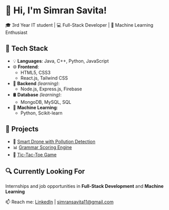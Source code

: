 # 👋 Hi, I'm Simran Savita!

🎓 3rd Year IT student | 💻 Full-Stack Developer | 🤖 Machine Learning Enthusiast

## 🚀 Tech Stack

- 💡 **Languages**: Java, C++, Python, JavaScript
- 🌐 **Frontend**:
  - HTML5, CSS3
  - React.js, Tailwind CSS
- 🔧 **Backend** _(learning)_:  
  - Node.js, Express.js, Firebase
- 🛢️ **Database** _(learning)_:  
  - MongoDB, MySQL, SQL
- 🤖 **Machine Learning**:
  - Python, Scikit-learn

## 📌 Projects
- 🧠 [ Smart Drone with Pollution Detection](https://github.com/simransavita9984/smart-drone)
- 📊 [Grammar Scoring Engine](https://github.com/simransavita9984/spoken-grammar-evaluator)
- 💬 [Tic-Tac-Toe Game](https://github.com/simransavita9984/Tic-Tac-Toe-Game)

## 🔍 Currently Looking For
Internships and job opportunities in **Full-Stack Development** and **Machine Learning** 

📫 Reach me: [LinkedIn](https://www.linkedin.com/in/simran-savita/) | simransavita11@gmail.com

